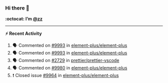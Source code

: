 ### Hi there 👋

**:octocat: I’m [@zz](https://github.com/holazz)**

---

**:zap: Recent Activity**

<!--START_SECTION:activity-->
1. 🗣 Commented on [#9993](https://github.com/element-plus/element-plus/issues/9993) in [element-plus/element-plus](https://github.com/element-plus/element-plus)
2. 🗣 Commented on [#9993](https://github.com/element-plus/element-plus/issues/9993) in [element-plus/element-plus](https://github.com/element-plus/element-plus)
3. 🗣 Commented on [#2729](https://github.com/prettier/prettier-vscode/issues/2729) in [prettier/prettier-vscode](https://github.com/prettier/prettier-vscode)
4. 🗣 Commented on [#9980](https://github.com/element-plus/element-plus/issues/9980) in [element-plus/element-plus](https://github.com/element-plus/element-plus)
5. ❗️ Closed issue [#9964](https://github.com/element-plus/element-plus/issues/9964) in [element-plus/element-plus](https://github.com/element-plus/element-plus)
<!--END_SECTION:activity-->
